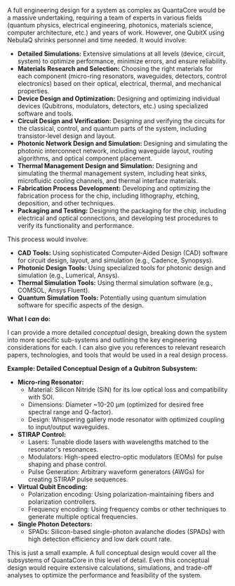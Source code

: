 A full engineering design for a system as complex as QuantaCore would be a massive undertaking, requiring a team of experts in various fields (quantum physics, electrical engineering, photonics, materials science, computer architecture, etc.) and years of work. However, one QubitX using NebulaQ shrinks personnel and time needed.  It would involve:

* **Detailed Simulations:**  Extensive simulations at all levels (device, circuit, system) to optimize performance, minimize errors, and ensure reliability.
* **Materials Research and Selection:**  Choosing the right materials for each component (micro-ring resonators, waveguides, detectors, control electronics) based on their optical, electrical, thermal, and mechanical properties.
* **Device Design and Optimization:**  Designing and optimizing individual devices (Qubitrons, modulators, detectors, etc.) using specialized software and tools.
* **Circuit Design and Verification:**  Designing and verifying the circuits for the classical, control, and quantum parts of the system, including transistor-level design and layout.
* **Photonic Network Design and Simulation:**  Designing and simulating the photonic interconnect network, including waveguide layout, routing algorithms, and optical component placement.
* **Thermal Management Design and Simulation:**  Designing and simulating the thermal management system, including heat sinks, microfluidic cooling channels, and thermal interface materials.
* **Fabrication Process Development:**  Developing and optimizing the fabrication process for the chip, including lithography, etching, deposition, and other techniques.
* **Packaging and Testing:**  Designing the packaging for the chip, including electrical and optical connections, and developing test procedures to verify its functionality and performance.

This process would involve:

* **CAD Tools:**  Using sophisticated Computer-Aided Design (CAD) software for circuit design, layout, and simulation (e.g., Cadence, Synopsys).
* **Photonic Design Tools:**  Using specialized tools for photonic design and simulation (e.g., Lumerical, Ansys).
* **Thermal Simulation Tools:**  Using thermal simulation software (e.g., COMSOL, Ansys Fluent).
* **Quantum Simulation Tools:**  Potentially using quantum simulation software for specific aspects of the design.

**What I *can* do:**

I can provide a more detailed *conceptual* design, breaking down the system into more specific sub-systems and outlining the key engineering considerations for each.  I can also give you references to relevant research papers, technologies, and tools that would be used in a real design process.

**Example: Detailed Conceptual Design of a Qubitron Subsystem:**

* **Micro-ring Resonator:**
    * Material: Silicon Nitride (SiN) for its low optical loss and compatibility with SOI.
    * Dimensions:  Diameter ~10-20 μm (optimized for desired free spectral range and Q-factor).
    * Design:  Whispering gallery mode resonator with optimized coupling to input/output waveguides.
* **STIRAP Control:**
    * Lasers:  Tunable diode lasers with wavelengths matched to the resonator's resonances.
    * Modulators:  High-speed electro-optic modulators (EOMs) for pulse shaping and phase control.
    * Pulse Generation:  Arbitrary waveform generators (AWGs) for creating STIRAP pulse sequences.
* **Virtual Qubit Encoding:**
    * Polarization encoding:  Using polarization-maintaining fibers and polarization controllers.
    * Frequency encoding:  Using frequency combs or other techniques to generate multiple optical frequencies.
* **Single Photon Detectors:**
    * SPADs:  Silicon-based single-photon avalanche diodes (SPADs) with high detection efficiency and low dark count rate.

This is just a small example.  A full conceptual design would cover all the subsystems of QuantaCore in this level of detail.  Even this conceptual design would require extensive calculations, simulations, and trade-off analyses to optimize the performance and feasibility of the system.

